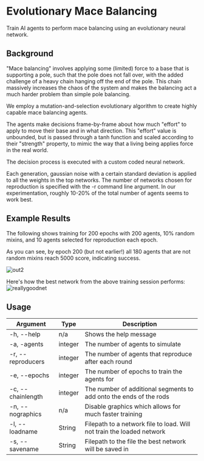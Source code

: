 # Evolutionary Mace Balancing
Train AI agents to perform mace balancing using an evolutionary neural network.

## Background

"Mace balancing" involves applying some (limited) force to a base that is supporting a pole, such that the pole does not fall over, with the added challenge of a heavy chain hanging off the end of the pole. This chain massively increases the chaos of the system and makes the balancing act a much harder problem than simple pole balancing.

We employ a mutation-and-selection evolutionary algorithm to create highly capable mace balancing agents.

The agents make decisions frame-by-frame about how much "effort" to apply to move their base and in what direction. This "effort" value is unbounded, but is passed through a tanh function and scaled according to their "strength" property, to mimic the way that a living being applies force in the real world.

The decision process is executed with a custom coded neural network.

Each generation, gaussian noise with a certain standard deviation is applied to all the weights in the top networks. The number of networks chosen for reproduction is specified with the -r command line argument. In our experimentation, roughly 10-20% of the total number of agents seems to work best.

## Example Results

The following shows training for 200 epochs with 200 agents, 10% random mixins, and 10 agents selected for reproduction each epoch.

As you can see, by epoch 200 (but not earlier!) all 180 agents that are not random mixins reach 5000 score, indicating success.

![out2](https://user-images.githubusercontent.com/56745633/168406539-62ffaa14-67ea-422e-9ac7-3e2afe6ee830.gif)


Here's how the best network from the above training session performs:
![reallygoodnet](https://user-images.githubusercontent.com/56745633/168406853-8b0fc98e-ba83-428a-aea4-0ffcff70942e.gif)

## Usage
| Argument     | Type  |Description |
|--------------|-------|------------|
|-h, --help    |  n/a  |  Shows the help message |
|-a, -agents    |  integer | The number of agents to simulate |
|-r, --reproducers | integer | The number of agents that reproduce after each round|
|-e, --epochs| integer | The number of epochs to train the agents for |
|-c, --chainlength | integer | The number of additional segments to add onto the ends of the rods |
|-n, --nographics | n/a | Disable graphics which allows for much faster training |
|-l, --loadname | String | Filepath to a network file to load. Will not train the loaded network |
|-s, --savename | String | Filepath to the file the best network will be saved in |

